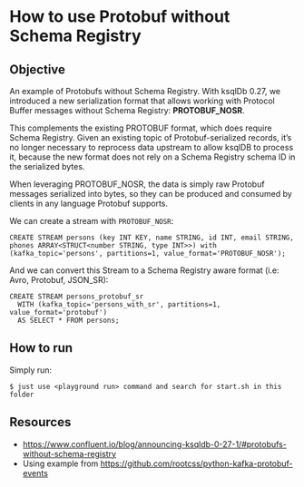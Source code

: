 # How to use Protobuf without Schema Registry

## Objective

An example of Protobufs without Schema Registry.
With ksqlDb 0.27, we introduced a new serialization format that allows working with Protocol Buffer messages without Schema Registry: **PROTOBUF_NOSR**.

This complements the existing PROTOBUF format, which does require Schema Registry. Given an existing topic of Protobuf-serialized records, it’s no longer necessary to reprocess data upstream to allow ksqlDB to process it, because the new format does not rely on a Schema Registry schema ID in the serialized bytes.

When leveraging PROTOBUF_NOSR, the data is simply raw Protobuf messages serialized into bytes, so they can be produced and consumed by clients in any language Protobuf supports.

We can create a stream with `PROTOBUF_NOSR`:
```
CREATE STREAM persons (key INT KEY, name STRING, id INT, email STRING, phones ARRAY<STRUCT<number STRING, type INT>>) with (kafka_topic='persons', partitions=1, value_format='PROTOBUF_NOSR');
```

And we can convert this Stream to a Schema Registry aware format (i.e: Avro, Protobuf, JSON_SR):
```
CREATE STREAM persons_protobuf_sr
  WITH (kafka_topic='persons_with_sr', partitions=1, value_format='protobuf')
  AS SELECT * FROM persons;
```

## How to run

Simply run:

```
$ just use <playground run> command and search for start.sh in this folder
```

## Resources
- https://www.confluent.io/blog/announcing-ksqldb-0-27-1/#protobufs-without-schema-registry
- Using example from https://github.com/rootcss/python-kafka-protobuf-events
